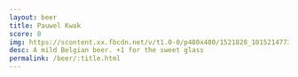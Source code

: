 ```yaml
---
layout: beer
title: Pauwel Kwak
score: 8
img: https://scontent.xx.fbcdn.net/v/t1.0-0/p480x480/1521828_10152147734533745_969043237_n.jpg?oh=0728ab1f9fc4cffe63582cc3c59dbe58&oe=586ED59E
desc: A mild Belgian beer. +1 for the sweet glass
permalink: /beer/:title.html
---
```

